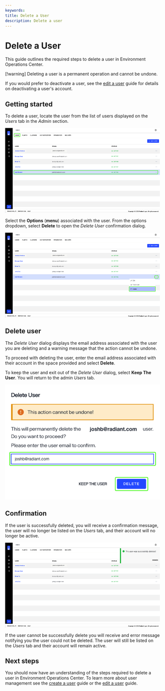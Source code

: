 ```yaml
---
keywords:
title: Delete a User
description: Delete a user
---
```

# Delete a User

This guide outlines the required steps to delete a user in Environment Operations Center.

[!warning] Deleting a user is a permanent operation and cannot be undone.

If you would prefer to deactivate a user, see the [edit a user](edit-user.md) guide for details on deactivating a user's account.

## Getting started

To delete a user, locate the user from the list of users displayed on the *Users* tab in the *Admin* section.

![image description](images/delete-select-user.png)

Select the **Options** (**menu**) associated with the user. From the options dropdown, select **Delete** to open the *Delete User* confirmation dialog.

![image description](images/delete-options.png)

## Delete user

The *Delete User* dialog displays the email address associated with the user you are deleting and a warning message that the action cannot be undone.

To proceed with deleting the user, enter the email address associated with their account in the space provided and select **Delete**.

To keep the user and exit out of the *Delete User* dialog, select **Keep The User**. You will return to the admin *Users* tab.

![image description](images/delete-dialog.png)

## Confirmation

If the user is successfully deleted, you will receive a confirmation message, the user will no longer be listed on the *Users* tab, and their account will no longer be active.

![image description](images/delete-success.png)

If the user cannot be successfully delete you will receive and error message notifying you the user could not be deleted. The user will still be listed on the *Users* tab and their account will remain active.

## Next steps

You should now have an understanding of the steps required to delete a user in Environment Operations Center. To learn more about user management see the [create a user](create-user.md) guide or the [edit a user](edit-user.md) guide.


